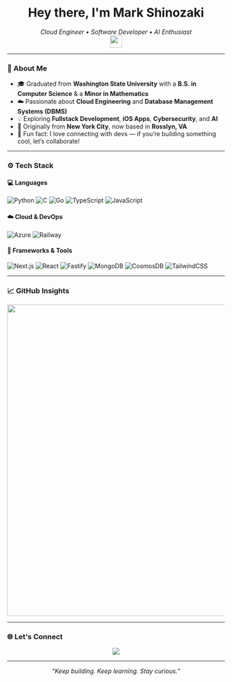 <h1 align="center">
  Hey there, I'm <strong>Mark Shinozaki</strong> 
</h1>

<p align="center">
  <em>Cloud Engineer • Software Developer • AI Enthusiast</em><br/>
  <img src="https://media.giphy.com/media/hvRJCLFzcasrR4ia7z/giphy.gif" width="28"/>
</p>

---

### 🧠 About Me
- 🎓 Graduated from **Washington State University** with a **B.S. in Computer Science** & a **Minor in Mathematics**
- ☁️ Passionate about **Cloud Engineering** and **Database Management Systems (DBMS)**
- 💡 Exploring **Fullstack Development**, **iOS Apps**, **Cybersecurity**, and **AI**
- 🗽 Originally from **New York City**, now based in **Rosslyn, VA**
- 🌊 Fun fact: I love connecting with devs — if you’re building something cool, let’s collaborate!

---

### ⚙️ Tech Stack

#### 💻 Languages  
![Python](https://img.shields.io/badge/Python-3670A0?style=flat&logo=python&logoColor=ffdd54)
![C](https://img.shields.io/badge/C-00599C?style=flat&logo=c&logoColor=white)
![Go](https://img.shields.io/badge/Go-00ADD8?style=flat&logo=go&logoColor=white)
![TypeScript](https://img.shields.io/badge/TypeScript-3178C6?style=flat&logo=typescript&logoColor=white)
![JavaScript](https://img.shields.io/badge/JavaScript-F7DF1E?style=flat&logo=javascript&logoColor=black)



#### ☁️ Cloud & DevOps  
![Azure](https://img.shields.io/badge/Microsoft_Azure-0089D6?style=flat&logo=microsoftazure&logoColor=white)
![Railway](https://img.shields.io/badge/Railway-121212?style=flat&logo=railway&logoColor=white)

#### 🧩 Frameworks & Tools  
![Next.js](https://img.shields.io/badge/Next.js-000000?style=flat&logo=nextdotjs&logoColor=white)
![React](https://img.shields.io/badge/React-61DAFB?style=flat&logo=react&logoColor=black)
![Fastify](https://img.shields.io/badge/Fastify-000000?style=flat&logo=fastify&logoColor=white)
![MongoDB](https://img.shields.io/badge/MongoDB-4EA94B?style=flat&logo=mongodb&logoColor=white)
![CosmosDB](https://img.shields.io/badge/Azure_Cosmos_DB-0078D4?style=flat&logo=microsoftazure&logoColor=white)
![TailwindCSS](https://img.shields.io/badge/Tailwind_CSS-38B2AC?style=flat&logo=tailwindcss&logoColor=white)

---

### 📈 GitHub Insights


<div align="center">
  <a href="https://next.ossinsight.io/widgets/official/analyze-user-contribution-time-distribution?period=all_times&user_id=44478527" target="_blank">
    <picture>
      <source media="(prefers-color-scheme: dark)" srcset="https://next.ossinsight.io/widgets/official/analyze-user-contribution-time-distribution/thumbnail.png?period=all_times&user_id=44478527&image_size=auto&color_scheme=dark" width="721">
      <img src="https://next.ossinsight.io/widgets/official/analyze-user-contribution-time-distribution/thumbnail.png?period=all_times&user_id=44478527&image_size=auto&color_scheme=light" width="721">
    </picture>
  </a>
</div>


---

### 🌐 Let's Connect
<p align="center">
  <a href="[https://www.linkedin.com/in/markshinozaki](https://www.linkedin.com/in/mark-shinozaki-372699b7/)" target="_blank">
    <img src="https://img.shields.io/badge/LinkedIn-0A66C2?style=for-the-badge&logo=linkedin&logoColor=white"/>
  </a>
  

</p>

---

<p align="center">
  <i>“Keep building. Keep learning. Stay curious.”</i>
</p>
